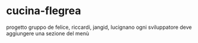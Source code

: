 # cucina-flegrea
progetto gruppo de felice, riccardi, jangid, lucignano
ogni sviluppatore deve aggiungere una sezione del menù
